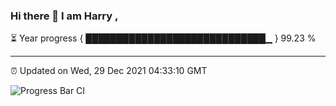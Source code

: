 ### Hi there 👋 I am Harry , 

⏳ Year progress { █████████████████████████████▁ } 99.23 %

---

⏰ Updated on Wed, 29 Dec 2021 04:33:10 GMT

![Progress Bar CI](https://github.com/duykhang68/duykhang68/workflows/Progress%20Bar%20CI/badge.svg)
